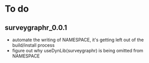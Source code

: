 # To do 

## surveygraphr_0.0.1

* automate the writing of NAMESPACE, it's getting left out of the build/install process
* figure out why useDynLib(surveygraphr) is being omitted from NAMESPACE
